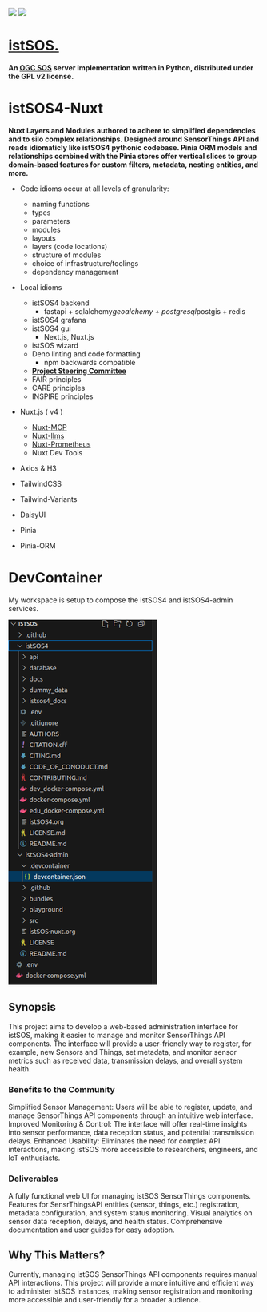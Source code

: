 ![](https://istsos.org/assets/img/istsos_bars_white.png)
![](https://istsos.org/assets/img/OSGeo_incubation.png)
# [istSOS.](https://istsos.org/)

**An [OGC SOS](https://www.ogc.org/standards/sos/) server implementation written in Python, distributed under the GPL v2 license.**


# istSOS4-Nuxt

**Nuxt Layers and Modules authored to adhere to simplified dependencies and to silo complex relationships. Designed around SensorThings API and reads idiomaticly like istSOS4 pythonic codebase. Pinia ORM models and relationships combined with the Pinia stores offer vertical slices to group domain-based features for custom filters, metadata, nesting entities, and more.**



- Code idioms occur at all levels of granularity:
  - naming functions
  - types
  - parameters
  - modules
  - layouts
  - layers (code locations)
  - structure of modules
  - choice of infrastructure/toolings
  - dependency management
- Local idioms
  - istSOS4 backend
    - fastapi + sqlalchemy*geoalchemy + postgresql*postgis + redis
  - istSOS4 grafana
  - istSOS4 gui
    - Next.js, Nuxt.js
  - istSOS wizard
  - Deno linting and code formatting
    - npm backwards compatible
  - [**Project Steering Committee**](https://istsos.org/psc.html)
  - FAIR principles
  - CARE principles
  - INSPIRE principles

- Nuxt.js ( v4 )
  - [Nuxt-MCP](https://github.com/antfu/nuxt-mcp)
  - [Nuxt-llms](https://github.com/nuxtlabs/nuxt-llms)
  - [Nuxt-Prometheus](https://github.com/artmizu/nuxt-prometheus)
  - Nuxt Dev Tools
- Axios & H3
- TailwindCSS
- Tailwind-Variants
- DaisyUI
- Pinia
- Pinia-ORM

# DevContainer

My workspace is setup to compose the istSOS4 and istSOS4-admin services.

![](./devContainer.png)

  
## Synopsis
This project aims to develop a web-based administration interface for istSOS, making it easier to manage and monitor SensorThings API components. The interface will provide a user-friendly way to register, for example, new Sensors and Things, set metadata, and monitor sensor metrics such as received data, transmission delays, and overall system health.

### Benefits to the Community
Simplified Sensor Management: Users will be able to register, update, and manage SensorThings API components through an intuitive web interface.
Improved Monitoring & Control: The interface will offer real-time insights into sensor performance, data reception status, and potential transmission delays.
Enhanced Usability: Eliminates the need for complex API interactions, making istSOS more accessible to researchers, engineers, and IoT enthusiasts.

### Deliverables
A fully functional web UI for managing istSOS SensorThings components.
Features for SensrThingsAPI entities (sensor, things, etc.) registration, metadata configuration, and system status monitoring.
Visual analytics on sensor data reception, delays, and health status.
Comprehensive documentation and user guides for easy adoption.

## Why This Matters?
Currently, managing istSOS SensorThings API components requires manual API interactions. This project will provide a more intuitive and efficient way to administer istSOS instances, making sensor registration and monitoring more accessible and user-friendly for a broader audience.
